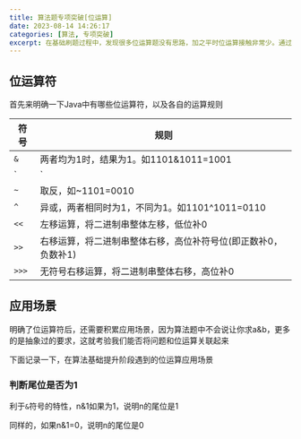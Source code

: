 ```yaml
---
title: 算法题专项突破[位运算]
date: 2023-08-14 14:26:17
categories: [算法, 专项突破]
excerpt: 在基础刷题过程中，发现很多位运算题没有思路，加之平时位运算接触非常少。通过一次专项对位运算做一次集中练习。
---
```


## 位运算符

首先来明确一下Java中有哪些位运算符，以及各自的运算规则

| 符号  | 规则                                                         |
| ----- | ------------------------------------------------------------ |
| `&`   | 两者均为1时，结果为1。如1101&1011=1001                       |
| `|`   | 两者中有一个为1时，结果为1。如1101\|1011=1111                |
| `~`   | 取反，如~1101=0010                                           |
| `^`   | 异或，两者相同时为1，不同为1。如1101^1011=0110               |
| `<<`  | 左移运算，将二进制串整体左移，低位补0                        |
| `>>`  | 右移运算，将二进制串整体右移，高位补符号位(即正数补0，负数补1) |
| `>>>` | 无符号右移运算，将二进制串整体右移，高位补0                  |

## 应用场景

明确了位运算符后，还需要积累应用场景，因为算法题中不会说让你求a&b，更多的是抽象过的要求，这就考验我们能否将问题和位运算关联起来

下面记录一下，在算法基础提升阶段遇到的位运算应用场景

### 判断尾位是否为1

利于`&`符号的特性，n&1如果为1，说明n的尾位是1

同样的，如果n&1=0，说明n的尾位是0

